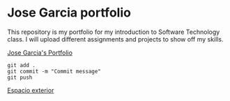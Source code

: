 # Jose Garcia portfolio

This repository is my portfolio for my introduction to Software Technology class. I will upload different assignments and projects to show off my skills.

[Jose Garcia's Portfolio](https://github.com/alejandrogarciavina28/ist-portfolio-jose)

```
git add .
git commit -m "Commit message"
git push
```

[Espacio exterior](https://pictures.dealer.com/s/superiorchevroletdecatur/1409/14dd94437e1d50a627d2ceb220d3c396x.jpg)

